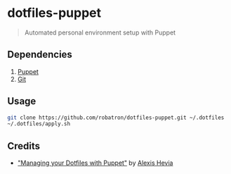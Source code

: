# dotfiles-puppet

> Automated personal environment setup with Puppet 

## Dependencies

1. [Puppet](http://puppetlabs.com/)
2. [Git](http://git-scm.com/)

## Usage

```bash
git clone https://github.com/robatron/dotfiles-puppet.git ~/.dotfiles
~/.dotfiles/apply.sh
```

## Credits

- ["Managing your Dotfiles with Puppet"](http://dev.alexishevia.com/2013/09/managing-your-dotfiles-with-puppet.html) by [Alexis Hevia](https://plus.google.com/103445555553925636690)

